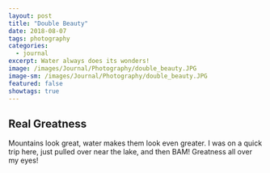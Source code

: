 ```yaml
---
layout: post
title: "Double Beauty"
date: 2018-08-07
tags: photography
categories:
  - journal
excerpt: Water always does its wonders!
image: /images/Journal/Photography/double_beauty.JPG
image-sm: /images/Journal/Photography/double_beauty.JPG
featured: false
showtags: true
---
```


## Real Greatness

Mountains look great, water makes them look even greater.
I was on a quick trip here, just pulled over near the lake, and then BAM! Greatness all over my eyes!